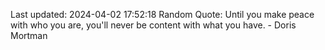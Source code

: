 Last updated: 2024-04-02 17:52:18
Random Quote: Until you make peace with who you are, you'll never be content with what you have. - Doris Mortman